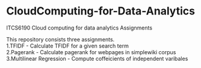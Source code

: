 # CloudComputing-for-Data-Analytics
ITCS6190 Cloud computing for data analytics  Assignments

This repository consists three assignments.  
1.TFIDF - Calculate TFIDF for a given search term   
2.Pagerank - Calculate pagerank for webpages in simplewiki corpus  
3.Multilinear Regression - Compute coffeicients of independent varibales  

